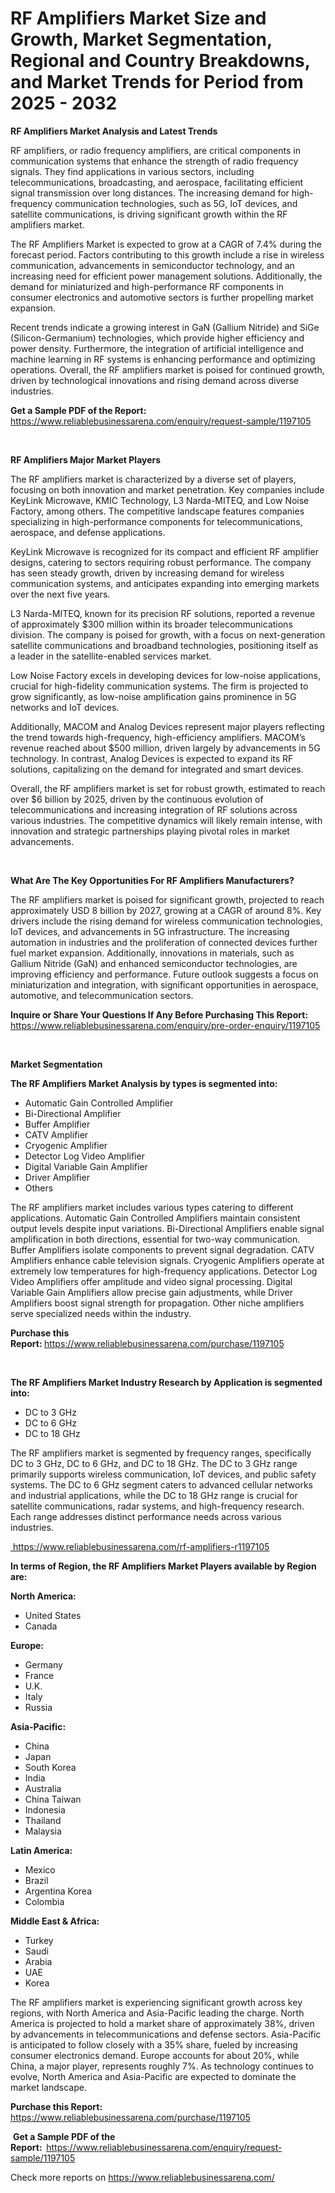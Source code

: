 <p><h1>RF Amplifiers Market Size and Growth, Market Segmentation, Regional and Country Breakdowns, and Market Trends for Period from 2025 -  2032</h1></p><p><strong>RF Amplifiers Market Analysis and Latest Trends</strong></p>
<p><p>RF amplifiers, or radio frequency amplifiers, are critical components in communication systems that enhance the strength of radio frequency signals. They find applications in various sectors, including telecommunications, broadcasting, and aerospace, facilitating efficient signal transmission over long distances. The increasing demand for high-frequency communication technologies, such as 5G, IoT devices, and satellite communications, is driving significant growth within the RF amplifiers market.</p><p>The RF Amplifiers Market is expected to grow at a CAGR of 7.4% during the forecast period. Factors contributing to this growth include a rise in wireless communication, advancements in semiconductor technology, and an increasing need for efficient power management solutions. Additionally, the demand for miniaturized and high-performance RF components in consumer electronics and automotive sectors is further propelling market expansion. </p><p>Recent trends indicate a growing interest in GaN (Gallium Nitride) and SiGe (Silicon-Germanium) technologies, which provide higher efficiency and power density. Furthermore, the integration of artificial intelligence and machine learning in RF systems is enhancing performance and optimizing operations. Overall, the RF amplifiers market is poised for continued growth, driven by technological innovations and rising demand across diverse industries.</p></p>
<p><strong>Get a Sample PDF of the Report:&nbsp;</strong> <a href="https://www.reliablebusinessarena.com/enquiry/request-sample/1197105?utm_campaign=3566&utm_medium=2&utm_source=Github&utm_content=ia&utm_term=06042025&utm_id=rf-amplifiers">https://www.reliablebusinessarena.com/enquiry/request-sample/1197105</a></p>
<p>&nbsp;</p>
<p><strong>RF Amplifiers Major Market Players</strong></p>
<p><p>The RF amplifiers market is characterized by a diverse set of players, focusing on both innovation and market penetration. Key companies include KeyLink Microwave, KMIC Technology, L3 Narda-MITEQ, and Low Noise Factory, among others. The competitive landscape features companies specializing in high-performance components for telecommunications, aerospace, and defense applications.</p><p>KeyLink Microwave is recognized for its compact and efficient RF amplifier designs, catering to sectors requiring robust performance. The company has seen steady growth, driven by increasing demand for wireless communication systems, and anticipates expanding into emerging markets over the next five years.</p><p>L3 Narda-MITEQ, known for its precision RF solutions, reported a revenue of approximately $300 million within its broader telecommunications division. The company is poised for growth, with a focus on next-generation satellite communications and broadband technologies, positioning itself as a leader in the satellite-enabled services market.</p><p>Low Noise Factory excels in developing devices for low-noise applications, crucial for high-fidelity communication systems. The firm is projected to grow significantly, as low-noise amplification gains prominence in 5G networks and IoT devices.</p><p>Additionally, MACOM and Analog Devices represent major players reflecting the trend towards high-frequency, high-efficiency amplifiers. MACOM’s revenue reached about $500 million, driven largely by advancements in 5G technology. In contrast, Analog Devices is expected to expand its RF solutions, capitalizing on the demand for integrated and smart devices.</p><p>Overall, the RF amplifiers market is set for robust growth, estimated to reach over $6 billion by 2025, driven by the continuous evolution of telecommunications and increasing integration of RF solutions across various industries. The competitive dynamics will likely remain intense, with innovation and strategic partnerships playing pivotal roles in market advancements.</p></p>
<p>&nbsp;</p>
<p><strong>What Are The Key Opportunities For RF Amplifiers Manufacturers?</strong></p>
<p><p>The RF amplifiers market is poised for significant growth, projected to reach approximately USD 8 billion by 2027, growing at a CAGR of around 8%. Key drivers include the rising demand for wireless communication technologies, IoT devices, and advancements in 5G infrastructure. The increasing automation in industries and the proliferation of connected devices further fuel market expansion. Additionally, innovations in materials, such as Gallium Nitride (GaN) and enhanced semiconductor technologies, are improving efficiency and performance. Future outlook suggests a focus on miniaturization and integration, with significant opportunities in aerospace, automotive, and telecommunication sectors.</p></p>
<p><strong>Inquire or Share Your Questions If Any Before Purchasing This Report:</strong> <a href="https://www.reliablebusinessarena.com/enquiry/pre-order-enquiry/1197105?utm_campaign=3566&utm_medium=2&utm_source=Github&utm_content=ia&utm_term=06042025&utm_id=rf-amplifiers">https://www.reliablebusinessarena.com/enquiry/pre-order-enquiry/1197105</a></p>
<p>&nbsp;</p>
<p><strong>Market Segmentation</strong></p>
<p><strong>The RF Amplifiers Market Analysis by types is segmented into:</strong></p>
<p><ul><li>Automatic Gain Controlled Amplifier</li><li>Bi-Directional Amplifier</li><li>Buffer Amplifier</li><li>CATV Amplifier</li><li>Cryogenic Amplifier</li><li>Detector Log Video Amplifier</li><li>Digital Variable Gain Amplifier</li><li>Driver Amplifier</li><li>Others</li></ul></p>
<p><p>The RF amplifiers market includes various types catering to different applications. Automatic Gain Controlled Amplifiers maintain consistent output levels despite input variations. Bi-Directional Amplifiers enable signal amplification in both directions, essential for two-way communication. Buffer Amplifiers isolate components to prevent signal degradation. CATV Amplifiers enhance cable television signals. Cryogenic Amplifiers operate at extremely low temperatures for high-frequency applications. Detector Log Video Amplifiers offer amplitude and video signal processing. Digital Variable Gain Amplifiers allow precise gain adjustments, while Driver Amplifiers boost signal strength for propagation. Other niche amplifiers serve specialized needs within the industry.</p></p>
<p><strong>Purchase this Report:&nbsp;</strong><a href="https://www.reliablebusinessarena.com/purchase/1197105?utm_campaign=3566&utm_medium=2&utm_source=Github&utm_content=ia&utm_term=06042025&utm_id=rf-amplifiers">https://www.reliablebusinessarena.com/purchase/1197105</a></p>
<p>&nbsp;</p>
<p><strong>The RF Amplifiers Market Industry Research by Application is segmented into:</strong></p>
<p><ul><li>DC to 3 GHz</li><li>DC to 6 GHz</li><li>DC to 18 GHz</li></ul></p>
<p><p>The RF amplifiers market is segmented by frequency ranges, specifically DC to 3 GHz, DC to 6 GHz, and DC to 18 GHz. The DC to 3 GHz range primarily supports wireless communication, IoT devices, and public safety systems. The DC to 6 GHz segment caters to advanced cellular networks and industrial applications, while the DC to 18 GHz range is crucial for satellite communications, radar systems, and high-frequency research. Each range addresses distinct performance needs across various industries.</p></p>
<p><a href="https://www.reliablebusinessarena.com/rf-amplifiers-r1197105?utm_campaign=3566&utm_medium=2&utm_source=Github&utm_content=ia&utm_term=06042025&utm_id=rf-amplifiers">&nbsp;https://www.reliablebusinessarena.com/rf-amplifiers-r1197105</a></p>
<p><strong>In terms of Region, the RF Amplifiers Market Players available by Region are:</strong></p>
<p>
    <p> <strong> North America: </strong>
        <ul>
            <li>United States</li>
            <li>Canada</li>
        </ul>
        </p> 
    <p> <strong> Europe: </strong>
        <ul>
            <li>Germany</li>
            <li>France</li>
            <li>U.K.</li>
            <li>Italy</li>
            <li>Russia</li>
        </ul>
        </p> 
    <p> <strong> Asia-Pacific: </strong>
        <ul>
            <li>China</li>
            <li>Japan</li>
            <li>South Korea</li>
            <li>India</li>
            <li>Australia</li>
            <li>China Taiwan</li>
            <li>Indonesia</li>
            <li>Thailand</li>
            <li>Malaysia</li>
        </ul>
        </p> 
    <p> <strong> Latin America: </strong>
        <ul>
            <li>Mexico</li>
            <li>Brazil</li>
            <li>Argentina Korea</li>
            <li>Colombia</li>
        </ul>
        </p> 
    <p> <strong> Middle East & Africa: </strong>
        <ul>
            <li>Turkey</li>
            <li>Saudi</li>
            <li>Arabia</li>
            <li>UAE</li>
            <li>Korea</li>
        </ul>
    </p>
    </p>
<p><p>The RF amplifiers market is experiencing significant growth across key regions, with North America and Asia-Pacific leading the charge. North America is projected to hold a market share of approximately 38%, driven by advancements in telecommunications and defense sectors. Asia-Pacific is anticipated to follow closely with a 35% share, fueled by increasing consumer electronics demand. Europe accounts for about 20%, while China, a major player, represents roughly 7%. As technology continues to evolve, North America and Asia-Pacific are expected to dominate the market landscape.</p></p>
<p><strong>Purchase this Report: </strong><a href="https://www.reliablebusinessarena.com/purchase/1197105?utm_campaign=3566&utm_medium=2&utm_source=Github&utm_content=ia&utm_term=06042025&utm_id=rf-amplifiers">https://www.reliablebusinessarena.com/purchase/1197105</a></p>
<p>&nbsp;<strong>Get a Sample PDF of the Report:&nbsp;&nbsp;</strong><a href="https://www.reliablebusinessarena.com/enquiry/request-sample/1197105?utm_campaign=3566&utm_medium=2&utm_source=Github&utm_content=ia&utm_term=06042025&utm_id=rf-amplifiers">https://www.reliablebusinessarena.com/enquiry/request-sample/1197105</a></p>
<p><strong></strong></p>
<p>Check more reports on <a href="https://www.reliablebusinessarena.com/?utm_campaign=3566&utm_medium=2&utm_source=Github&utm_content=ia&utm_term=06042025&utm_id=rf-amplifiers">https://www.reliablebusinessarena.com/</a></p>